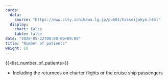 ```yaml
---
cards:
  data:
    source: "https://www.city.ichikawa.lg.jp/pub01/hasseijokyo.html"
  display:
    chart: false
    table: false
date: "2020-05-22T00:00:00+09:00"
title: "Number of patients"
weight: 10
---
```


{{<list_number_of_patients>}}

- Including the returnees on charter flights or the cruise ship passengers
